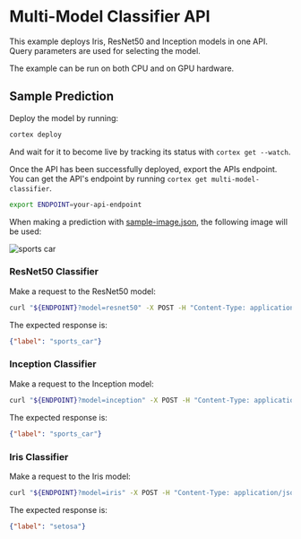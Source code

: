 # Multi-Model Classifier API

This example deploys Iris, ResNet50 and Inception models in one API. Query parameters are used for selecting the model.

The example can be run on both CPU and on GPU hardware.

## Sample Prediction

Deploy the model by running:

```bash
cortex deploy
```

And wait for it to become live by tracking its status with `cortex get --watch`.

Once the API has been successfully deployed, export the APIs endpoint. You can get the API's endpoint by running `cortex get multi-model-classifier`.

```bash
export ENDPOINT=your-api-endpoint
```

When making a prediction with [sample-image.json](sample-image.json), the following image will be used:

![sports car](https://i.imgur.com/zovGIKD.png)

### ResNet50 Classifier

Make a request to the ResNet50 model:

```bash
curl "${ENDPOINT}?model=resnet50" -X POST -H "Content-Type: application/json" -d @sample-image.json
```

The expected response is:

```json
{"label": "sports_car"}
```

### Inception Classifier

Make a request to the Inception model:

```bash
curl "${ENDPOINT}?model=inception" -X POST -H "Content-Type: application/json" -d @sample-image.json
```

The expected response is:

```json
{"label": "sports_car"}
```

### Iris Classifier

Make a request to the Iris model:

```bash
curl "${ENDPOINT}?model=iris" -X POST -H "Content-Type: application/json" -d @sample-iris.json
```

The expected response is:

```json
{"label": "setosa"}
```
